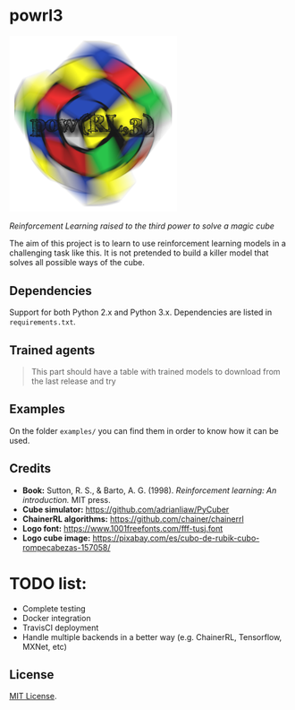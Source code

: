 # powrl3

<img style="display: inline;" src="docs/img/powrl3_logo.png" width="300" />

*Reinforcement Learning raised to the third power to solve a magic cube*

The aim of this project is to learn to use reinforcement learning models in a challenging task like this.
It is not pretended to build a killer model that solves all possible ways of the cube.

## Dependencies
Support for both Python 2.x and Python 3.x. Dependencies are listed in `requirements.txt`.

## Trained agents
> This part should have a table with trained models to download from the last release and try

## Examples
On the folder `examples/` you can find them in order to know how it can be used.

## Credits
- **Book:** Sutton, R. S., & Barto, A. G. (1998). *Reinforcement learning: An introduction.* MIT press.
- **Cube simulator:** https://github.com/adrianliaw/PyCuber
- **ChainerRL algorithms:** https://github.com/chainer/chainerrl
- **Logo font:** https://www.1001freefonts.com/fff-tusj.font
- **Logo cube image:** https://pixabay.com/es/cubo-de-rubik-cubo-rompecabezas-157058/

# TODO list:
- Complete testing
- Docker integration
- TravisCI deployment
- Handle multiple backends in a better way (e.g. ChainerRL, Tensorflow, MXNet, etc)

## License
[MIT License](LICENSE).
